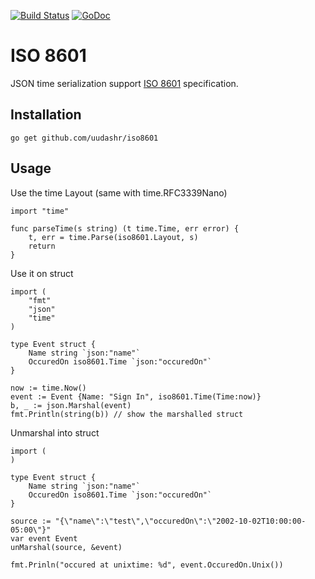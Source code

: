 [![Build Status](https://travis-ci.org/uudashr/iso8601.svg?branch=master)](https://travis-ci.org/uudashr/iso8601)
[![GoDoc](https://godoc.org/github.com/uudashr/iso8601?status.svg)](https://godoc.org/github.com/uudashr/iso8601)
# ISO 8601

JSON time serialization support [ISO 8601](https://xml2rfc.tools.ietf.org/public/rfc/html/rfc3339.html#anchor14) specification.

## Installation
`go get github.com/uudashr/iso8601`

## Usage
Use the time Layout (same with time.RFC3339Nano)

```golang
import "time"

func parseTime(s string) (t time.Time, err error) {
    t, err = time.Parse(iso8601.Layout, s)
    return
}
```

Use it on struct
```golang
import (
    "fmt"
    "json"
    "time"
)

type Event struct {
    Name string `json:"name"`
    OccuredOn iso8601.Time `json:"occuredOn"`
}

now := time.Now()
event := Event {Name: "Sign In", iso8601.Time(Time:now)}
b, _ := json.Marshal(event)    
fmt.Println(string(b)) // show the marshalled struct
```

Unmarshal into struct
```golang
import (
)

type Event struct {
    Name string `json:"name"`
    OccuredOn iso8601.Time `json:"occuredOn"`
}

source := "{\"name\":\"test\",\"occuredOn\":\"2002-10-02T10:00:00-05:00\"}"
var event Event
unMarshal(source, &event)

fmt.Prinln("occured at unixtime: %d", event.OccuredOn.Unix())

```
